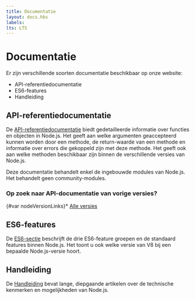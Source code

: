 ```yaml
---
title: Documentatie
layout: docs.hbs
labels:
lts: LTS
---
```


# Documentatie

Er zijn verschillende soorten documentatie beschikbaar op onze website:

* API-referentiedocumentatie
* ES6-features
* Handleiding

## API-referentiedocumentatie

De [API-referentiedocumentatie](https://nodejs.org/api/) biedt gedetailleerde informatie over functies en objecten in Node.js. Het geeft aan welke argumenten geaccepteerd kunnen worden door een methode, de return-waarde van een methode en informatie over errors die gekoppeld zijn met deze methode. Het geeft ook aan welke methoden beschikbaar zijn binnen de verschillende versies van Node.js.

Deze documentatie behandelt enkel de ingebouwde modules van Node.js. Het behandelt geen community-modules.

<div class="highlight-box">

### Op zoek naar API-documentatie van vorige versies?

{#var nodeVersionLinks}* [Alle versies](https://nodejs.org/docs/)

</div>

## ES6-features

De [ES6-sectie](/en/docs/es6/) beschrijft de drie ES6-feature groepen en de standaard features binnen Node.js. Het toont u ook welke versie van V8 bij een bepaalde Node.js-versie hoort.

## Handleiding

De [Handleiding](/en/docs/guides/) bevat lange, diepgaande artikelen over de technische kenmerken en mogelijkheden van Node.js.
